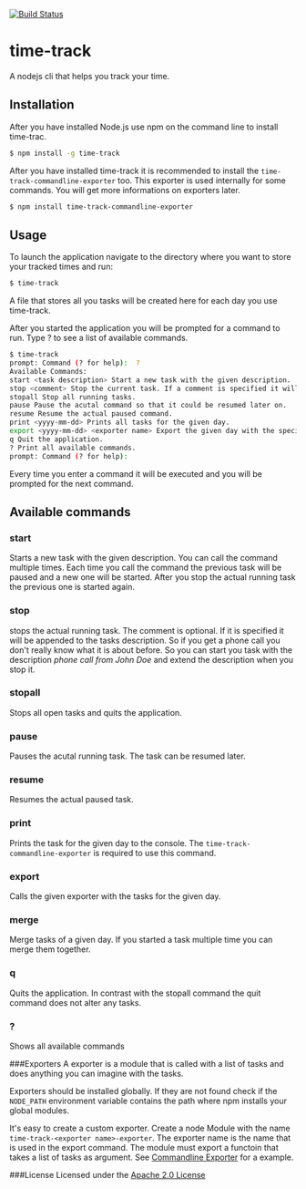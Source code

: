 [![Build Status](https://travis-ci.org/furti/time-track.svg?branch=master)](https://travis-ci.org/furti/time-track)

# time-track
A nodejs cli that helps you track your time.

## Installation
After you have installed Node.js use npm on the command line to install time-trac.

```sh
$ npm install -g time-track
```

After you have installed time-track it is recommended to install the `time-track-commandline-exporter` too. This exporter is used internally for some commands. You will get more informations on exporters later.

```sh
$ npm install time-track-commandline-exporter
```

## Usage
To launch the application navigate to the directory where you want to store your tracked times and run:

```sh
$ time-track
```

A file that stores all you tasks will be created here for each day you use time-track.

After you started the application you will be prompted for a command to run. Type ? to see a list of available commands.

```sh
$ time-track
prompt: Command (? for help):  ?
Available Commands:
start <task description> Start a new task with the given description.
stop <comment> Stop the current task. If a comment is specified it will be appended to the task description.
stopall Stop all running tasks.
pause Pause the acutal command so that it could be resumed later on.
resume Resume the actual paused command.
print <yyyy-mm-dd> Prints all tasks for the given day.
export <yyyy-mm-dd> <exporter name> Export the given day with the specified exporter.
q Quit the application.
? Print all available commands.
prompt: Command (? for help):
```

Every time you enter a command it will be executed and you will be prompted for the next command.

## Available commands
### start <task description>
Starts a new task with the given description. You can call the command multiple times. Each time you call the command the previous task will be paused and a new one will be started. After you stop the actual running task the previous one is started again.

### stop <comment>
stops the actual running task. The comment is optional. If it is specified it will be appended to the tasks description. So if you get a phone call you don't really know what it is about before. So you can start you task with the description _phone call from John Doe_ and extend the description when you stop it.

### stopall
Stops all open tasks and quits the application.

### pause
Pauses the acutal running task. The task can be resumed later.

### resume
Resumes the actual paused task.

### print <yyyy-mm-dd>
Prints the task for the given day to the console. The `time-track-commandline-exporter` is required to use this command.

### export <yyyy-mm-dd> <exporter name>
Calls the given exporter with the tasks for the given day.

### merge <yyyy-mm-dd>
Merge tasks of a given day. If you started a task multiple time you can merge them together.

### q
Quits the application. In contrast with the stopall command the quit command does not alter any tasks.

### ?
Shows all available commands

###Exporters
A exporter is a module that is called with a list of tasks and does anything you can imagine with the tasks.

Exporters should be installed globally. If they are not found check if the `NODE_PATH` environment variable contains the path where npm installs your global modules.

It's easy to create a custom exporter. Create a node Module with the name `time-track-<exporter name>-exporter`. The exporter name is the name that is used in the export command. The module must export a functoin that takes a list of tasks as argument. See [Commandline Exporter](https://github.com/furti/time-track-commandline-exporter) for a example.

###License
Licensed under the [Apache 2.0 License](https://github.com/furti/time-track/blob/master/LICENSE)
